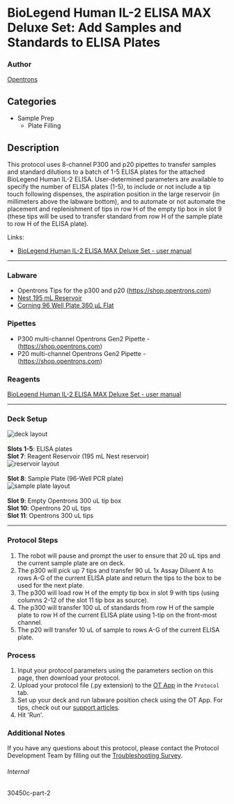 # BioLegend Human IL-2 ELISA MAX Deluxe Set: Add Samples and Standards to ELISA Plates

### Author
[Opentrons](https://opentrons.com/)


## Categories
* Sample Prep
	* Plate Filling

## Description
This protocol uses 8-channel P300 and p20 pipettes to transfer samples and standard dilutions to a batch of 1-5 ELISA plates for the attached BioLegend Human IL-2 ELISA. User-determined parameters are available to specify the number of ELISA plates (1-5), to include or not include a tip touch following dispenses, the aspiration position in the large reservoir (in millimeters above the labware bottom), and to automate or not automate the placement and replenishment of tips in row H of the empty tip box in slot 9 (these tips will be used to transfer standard from row H of the sample plate to row H of the ELISA plate).

Links:
* [BioLegend Human IL-2 ELISA MAX Deluxe Set - user manual](https://opentrons-protocol-library-website.s3.amazonaws.com/custom-README-images/30450c/431804_R7_Human_IL-2_Deluxe+1.pdf)


---



### Labware
* Opentrons Tips for the p300 and p20 (https://shop.opentrons.com)
* [Nest 195 mL Reservoir](https://labware.opentrons.com/nest_1_reservoir_195ml?category=reservoir)
* [Corning 96 Well Plate 360 µL Flat](https://labware.opentrons.com/corning_96_wellplate_360ul_flat?category=wellPlate)



### Pipettes
* P300 multi-channel Opentrons Gen2 Pipette - (https://shop.opentrons.com)
* P20 multi-channel Opentrons Gen2 Pipette - (https://shop.opentrons.com)

### Reagents
[BioLegend Human IL-2 ELISA MAX Deluxe Set - user manual](https://opentrons-protocol-library-website.s3.amazonaws.com/custom-README-images/30450c/431804_R7_Human_IL-2_Deluxe+1.pdf)

---

### Deck Setup
![deck layout](https://opentrons-protocol-library-website.s3.amazonaws.com/custom-README-images/30450c/screenshot2-deck.png)
</br>
</br>
**Slots 1-5**: ELISA plates </br>
**Slot 7**: Reagent Reservoir (195 mL Nest reservoir) </br>
![reservoir layout](https://opentrons-protocol-library-website.s3.amazonaws.com/custom-README-images/30450c/screenshot2-reservoir.png)
</br>
</br>
**Slot 8**: Sample Plate (96-Well PCR plate) </br>
![sample plate layout](https://opentrons-protocol-library-website.s3.amazonaws.com/custom-README-images/30450c/screenshot2-sampleplate.png)
</br>
</br>
**Slot 9**: Empty Opentrons 300 uL tip box </br>
**Slot 10**: Opentrons 20 uL tips </br>
**Slot 11**: Opentrons 300 uL tips </br>


---

### Protocol Steps
1. The robot will pause and prompt the user to ensure that 20 uL tips and the current sample plate are on deck.
2. The p300 will pick up 7 tips and transfer 90 uL 1x Assay Diluent A to rows A-G of the current ELISA plate and return the tips to the box to be used for the next plate.
3. The p300 will load row H of the empty tip box in slot 9 with tips (using columns 2-12 of the slot 11 tip box as source).
4. The p300 will transfer 100 uL of standards from row H of the sample plate to row H of the current ELISA plate using 1-tip on the front-most channel.
5. The p20 will transfer 10 uL of sample to rows A-G of the current ELISA plate.

### Process
1. Input your protocol parameters using the parameters section on this page, then download your protocol.
2. Upload your protocol file (.py extension) to the [OT App](https://opentrons.com/ot-app) in the `Protocol` tab.
3. Set up your deck and run labware position check using the OT App. For tips, check out our [support articles](https://support.opentrons.com/en/collections/1559720-guide-for-getting-started-with-the-ot-2).
4. Hit 'Run'.

### Additional Notes
If you have any questions about this protocol, please contact the Protocol Development Team by filling out the [Troubleshooting Survey](https://protocol-troubleshooting.paperform.co/).

###### Internal
30450c-part-2
